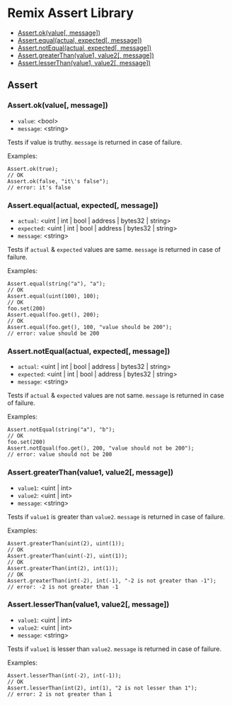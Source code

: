 Remix Assert Library
====================

* [Assert.ok(value[, message])](#assert-ok-value-message)
* [Assert.equal(actual, expected[, message])](#assert-equal-actual-expected-message)
* [Assert.notEqual(actual, expected[, message])](#assert-notequal-actual-expected-message)
* [Assert.greaterThan(value1, value2[, message])](#assert-greaterthan-value1-value2-message)
* [Assert.lesserThan(value1, value2[, message])](#assert-lesserthan-value1-value2-message)


## Assert

### Assert.ok(value[, message])
* `value`: \<bool\>
* `message`: \<string\>

Tests if value is truthy. `message` is returned in case of failure.

Examples:
```
Assert.ok(true);
// OK
Assert.ok(false, "it\'s false");
// error: it's false
```

### Assert.equal(actual, expected[, message])
* `actual`: \<uint | int | bool | address | bytes32 | string\>
* `expected`: \<uint | int | bool | address | bytes32 | string\>
* `message`: \<string\>

Tests if `actual` & `expected` values are same. `message` is returned in case of failure.

Examples:
```
Assert.equal(string("a"), "a");
// OK
Assert.equal(uint(100), 100);
// OK
foo.set(200)
Assert.equal(foo.get(), 200);
// OK
Assert.equal(foo.get(), 100, "value should be 200");
// error: value should be 200
```

### Assert.notEqual(actual, expected[, message])
* `actual`: \<uint | int | bool | address | bytes32 | string\>
* `expected`: \<uint | int | bool | address | bytes32 | string\>
* `message`: \<string\>

Tests if `actual` & `expected` values are not same. `message` is returned in case of failure.

Examples:
```
Assert.notEqual(string("a"), "b");
// OK
foo.set(200)
Assert.notEqual(foo.get(), 200, "value should not be 200");
// error: value should not be 200
```

### Assert.greaterThan(value1, value2[, message])
* `value1`: \<uint | int\>
* `value2`: \<uint | int\>
* `message`: \<string\>

Tests if `value1` is greater than `value2`. `message` is returned in case of failure.

Examples:
```
Assert.greaterThan(uint(2), uint(1));
// OK
Assert.greaterThan(uint(-2), uint(1));
// OK
Assert.greaterThan(int(2), int(1));
// OK
Assert.greaterThan(int(-2), int(-1), "-2 is not greater than -1");
// error: -2 is not greater than -1
```

### Assert.lesserThan(value1, value2[, message])
* `value1`: \<uint | int\>
* `value2`: \<uint | int\>
* `message`: \<string\>

Tests if `value1` is lesser than `value2`. `message` is returned in case of failure.

Examples:
```
Assert.lesserThan(int(-2), int(-1));
// OK
Assert.lesserThan(int(2), int(1), "2 is not lesser than 1");
// error: 2 is not greater than 1
```